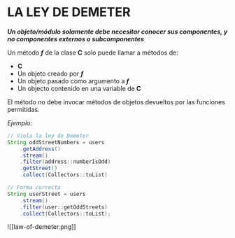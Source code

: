 # LA LEY DE DEMETER

***Un objeto/módulo solamente debe necesitar conocer sus componentes, y no componentes externos o subcomponentes***

Un método ***f*** de la clase **C** solo puede llamar a métodos de:
- **C**
- Un objeto creado por ***f***
- Un objeto pasado como argumento a ***f***
- Un objecto contenido en una variable de **C**

El método no debe invocar métodos de objetos devueltos por las funciones permitidas.

*Ejemplo:*
```java
// Viola la ley de Demeter
String oddStreetNumbers = users
    .getAddress()
	.stream()
    .filter(address::numberIsOdd)
    .getStreet()
    .collect(Collectors::toList)

// Forma correcta
String userStreet = users
    .stream()
	.filter(user::getOddStreets)
	.collect(Collectors::toList);
```

![[law-of-demeter.png]]